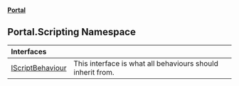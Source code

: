#### [Portal](index.md 'index')

## Portal.Scripting Namespace

| Interfaces | |
| :--- | :--- |
| [IScriptBehaviour](IScriptBehaviour.md 'Portal.Scripting.IScriptBehaviour') | This interface is what all behaviours should inherit from. |
